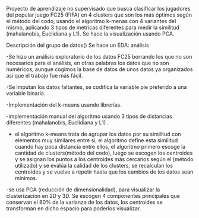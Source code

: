 Proyecto de aprendizaje no supervisado que busca clasificar los jugadores del popular juego FC25 (FIFA) en 4 clusters que son los más óptimos según el método del codo, usando el algoritmo k-menas con 4 variantes del mismo, aplicando 3 tipos de métricas diferentes para medir la similitud (mahalanobis, Euclidiana y L1). Se hace la visualización usando PCA.

Descripción del grupo de datos()
Se hace un EDA: análisis

-Se hizo un análisis exploratorio de los datos FC25 borrando los que no son necesarios para el análisis, en otras palabras los datos que no son numéricos, aunque cogimos la base de datos de unos datos ya organizados asi que el trabajo fue más fácil.

-Se imputan los datos faltantes, se codifica la variable pie preferido a una variable binaria.

-Implementación del k-means usando librerías.

-implementación manual del algoritmo usando 3 tipos de distancias diferentes (mahalanobis, Euclidiana y L1) .

- el algoritmo k-means trata de agrupar los datos por su similitud con elementos muy similares entre si, el algoritmo define esta similitud cuando hay poca distancia entre ellos, el algoritmo primero escoge la cantidad de clusters(método del codo), luego se escogen los centroides y se asignan los puntos a los centroides más cercanos según el (método utilizado) y se evalúa la calidad de los clusters, se recalculan los centroides y se vuelve a repetir hasta que los cambios de los datos sean mínimos.

-se usa PCA (reducción de dimensionalidad), para visualizar la clusterizacion en 2D y 3D. Se escogen 4 componentes principales que conservan el 80% de la varianza de los datos, los centroides se transforman en dicho espacio para poderlos visualizar.
